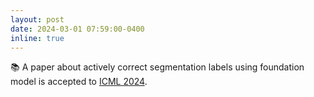 ```yaml
---
layout: post
date: 2024-03-01 07:59:00-0400
inline: true
---
```


📚 A paper about actively correct segmentation labels using foundation model is accepted to [ICML 2024](https://icml.cc/).
